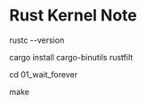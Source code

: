 #  Rust Kernel Note 

rustc --version 

cargo install cargo-binutils rustfilt

cd 01_wait_forever

make 